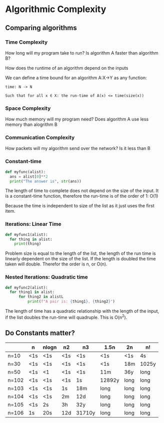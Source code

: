 # Algorithmic Complexity

## Comparing algorithms
### Time Complexity
How long will my program take to run? Is algorithm A faster than algorithm B?

How does the runtime of an algorithm depend on the inputs

We can define a time bound for an algorithm A:X->Y as any function:
```
time: N -> N

Such that for all x ∈ X: the run-time of A(x) <= time(size(x))
```

### Space Complexity
How much memory will my program need? Does algorithm A use less memory than alogrithm B

### Communication Complexity
How packets will my algorithm send over the network? Is it less than B


### Constant-time 
```python
def myfunc(alist):
  ans = alist[0]**2
  print("The answer is", str(ans))
```
The length of time to complete does not depend on the size of the input. It is a 
constant-time function, therefore the run-time is of the order of 1: O(1)

Because the time is independent to size of the list as it just uses the first item.


### Iterations: Linear Time
```python
def myfunc1(alist):
  for thing in alist:
    print(thing)
```

Problem size is equal to the length of the list, the length of the run time is linearly dependent
on the size of the list. If the length is doubled the time taken will double. Therefor the order is n, or O(n).

### Nested Iterations: Quadratic time
```python
def myfunc2(alist):
  for thing1 in alist:
      for thing2 in alistL
          print(f"A pair is: {thing1}, {thing2}")
```

The length of time has a quadratic relationship with the length of the input, if the list doubles the run-time
will quadruple. This is O(n<sup>2</sup>).


## Do Constants matter?
  | n | nlogn | n2 | n3 | 1.5n | 2n | n!
-- | -- | -- | -- | -- | -- | -- | --
n=10 | <1s | <1s | <1s | <1s | <1s | <1s | 4s
n=30 | <1s | <1s | <1s | <1s | <1s | 18m | 1025y
n=50 | <1s | <1 | <1s | <1s | 11m | 36y | long
n=102 | <1s | <1s | <1s | 1s | 12892y | long | long
n=103 | <1s | <1s | 1s | 18m | long | long | long
n=104 | <1s | <1s | 2m | 12d | long | long | long
n=105 | <1s | 2s | 3h | 32y | long | long | long
n=106 | 1s | 20s | 12d | 31710y | long | long | long
